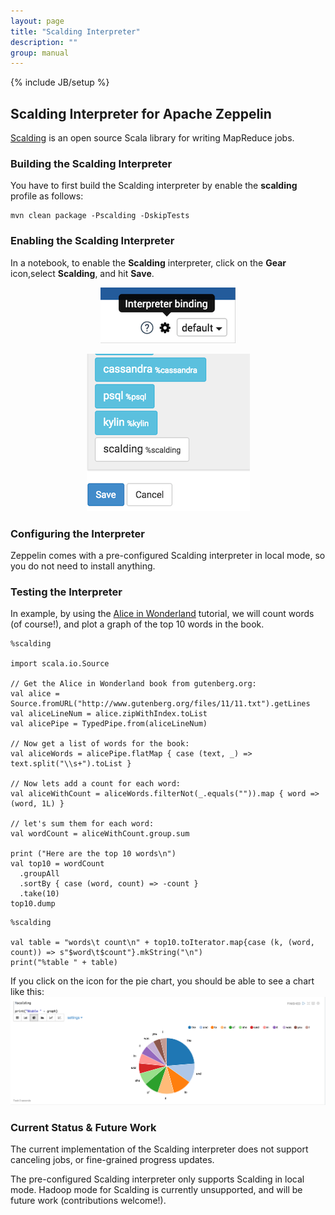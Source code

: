 ```yaml
---
layout: page
title: "Scalding Interpreter"
description: ""
group: manual
---
```

{% include JB/setup %}


## Scalding Interpreter for Apache Zeppelin

[Scalding](https://github.com/twitter/scalding) is an open source Scala library for writing MapReduce jobs.

### Building the Scalding Interpreter

You have to first build the Scalding interpreter by enable the **scalding** profile as follows:

```
mvn clean package -Pscalding -DskipTests
```

### Enabling the Scalding Interpreter

In a notebook, to enable the **Scalding** interpreter, click on the **Gear** icon,select **Scalding**, and hit **Save**.
 
<center>

![Interpreter Binding](../assets/themes/zeppelin/img/docs-img/scalding-InterpreterBinding.png)

![Interpreter Selection](../assets/themes/zeppelin/img/docs-img/scalding-InterpreterSelection.png)

</center>

### Configuring the Interpreter

Zeppelin comes with a pre-configured Scalding interpreter in local mode, so you do not need to install anything.

### Testing the Interpreter

In example, by using the [Alice in Wonderland](https://gist.github.com/johnynek/a47699caa62f4f38a3e2) tutorial, we will count words (of course!), and plot a graph of the top 10 words in the book.

```
%scalding

import scala.io.Source

// Get the Alice in Wonderland book from gutenberg.org:
val alice = Source.fromURL("http://www.gutenberg.org/files/11/11.txt").getLines
val aliceLineNum = alice.zipWithIndex.toList
val alicePipe = TypedPipe.from(aliceLineNum)

// Now get a list of words for the book:
val aliceWords = alicePipe.flatMap { case (text, _) => text.split("\\s+").toList }

// Now lets add a count for each word:
val aliceWithCount = aliceWords.filterNot(_.equals("")).map { word => (word, 1L) }

// let's sum them for each word:
val wordCount = aliceWithCount.group.sum

print ("Here are the top 10 words\n")
val top10 = wordCount
  .groupAll
  .sortBy { case (word, count) => -count }
  .take(10)
top10.dump

```
```
%scalding

val table = "words\t count\n" + top10.toIterator.map{case (k, (word, count)) => s"$word\t$count"}.mkString("\n")
print("%table " + table)

```

If you click on the icon for the pie chart, you should be able to see a chart like this:
![Scalding - Pie - Chart](../assets/themes/zeppelin/img/docs-img/scalding-pie.png)

### Current Status & Future Work

The current implementation of the Scalding interpreter does not support canceling jobs, or fine-grained progress updates. 

The pre-configured Scalding interpreter only supports Scalding in local mode. Hadoop mode for Scalding is currently unsupported, and will be future work (contributions welcome!).
